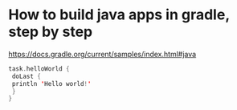 # How to build java apps in gradle, step by step

https://docs.gradle.org/current/samples/index.html#java

```kotlin
task.helloWorld {
 doLast {
 println 'Hello world!'
 }
}
```


